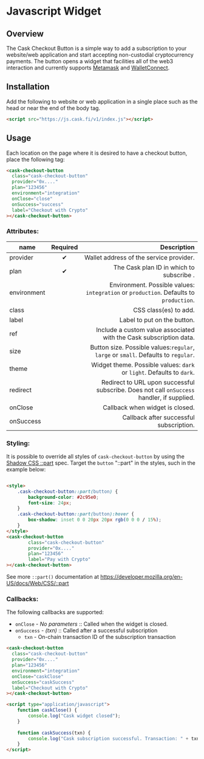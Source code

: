 # Javascript Widget

## Overview

The Cask Checkout Button is a simple way to add a subscription to your website/web application and start accepting
non-custodial cryptocurrency payments. The button opens a widget that facilities all of the web3 interaction and currently
supports [Metamask](https://metamask.io/) and [WalletConnect](https://walletconnect.com/).

## Installation

Add the following to website or web application in a single place such as the head or near the end of the body tag.

```html
<script src="https://js.cask.fi/v1/index.js"></script>
```

## Usage

Each location on the page where it is desired to have a checkout button, place the following tag:

```html
<cask-checkout-button
  class="cask-checkout-button"
  provider="0x...."
  plan="123456"
  environment="integration"
  onClose="close"
  onSuccess="success"
  label="Checkout with Crypto"
></cask-checkout-button>
```

### Attributes:

| name        | Required |                                                                                Description |
|-------------|:--------:|-------------------------------------------------------------------------------------------:|
| provider    |    ✔     |                                                    Wallet address of the service provider. |
| plan        |    ✔     |                                                   The Cask plan ID in which to subscribe . |
| environment |          |     Environment. Possible values: `integration` or `production`. Defaults to `production`. |
| class       |          |                                                                      CSS class(es) to add. |
| label       |          |                                                                Label to put on the button. |
| ref         |          |                         Include a custom value associated with the Cask subscription data. |
| size        |          |         Button size. Possible values:`regular`, `large` or `small`. Defaults to `regular`. |
| theme       |          |                      Widget theme. Possible values: `dark` or `light`. Defaults to `dark`. |
| redirect    |          | Redirect to URL upon successful subscribe. Does not call `onSuccess` handler, if supplied. |
| onClose     |          |                                                            Callback when widget is closed. |
| onSuccess   |          |                                                    Callback after successful subscription. |



### Styling:

It is possible to override all styles of `cask-checkout-button` by using the [Shadow CSS ::part](https://github.com/fergald/docs/blob/master/explainers/css-shadow-parts-1.md) spec. 
Target the `button` "::part" in the styles, such in the example below:

```html

<style>
    .cask-checkout-button::part(button) {
        background-color: #2c95e0;
        font-size: 24px;
    }
    .cask-checkout-button::part(button):hover {
        box-shadow: inset 0 0 20px 20px rgb(0 0 0 / 15%);
    }
</style>
<cask-checkout-button
        class="cask-checkout-button"
        provider="0x...."
        plan="123456"
        label="Pay with Crypto"
></cask-checkout-button>
```

See more `::part()` documentation at https://developer.mozilla.org/en-US/docs/Web/CSS/::part


### Callbacks:

The following callbacks are supported:
* `onClose` - _No parameters_ :: Called when the widget is closed.
* `onSuccess` - _(txn)_ :: Called after a successful subscription
  * `txn` - On-chain transaction ID of the subscription transaction
  
```html
<cask-checkout-button
  class="cask-checkout-button"
  provider="0x...."
  plan="123456"
  environment="integration"
  onClose="caskClose"
  onSuccess="caskSuccess"
  label="Checkout with Crypto"
></cask-checkout-button>
```

```html
<script type="application/javascript">
    function caskClose() {
        console.log("Cask widget closed");
    }
    
    function caskSuccess(txn) {
        console.log("Cask subscription successful. Transaction: " + txn);
    }
</script>
```